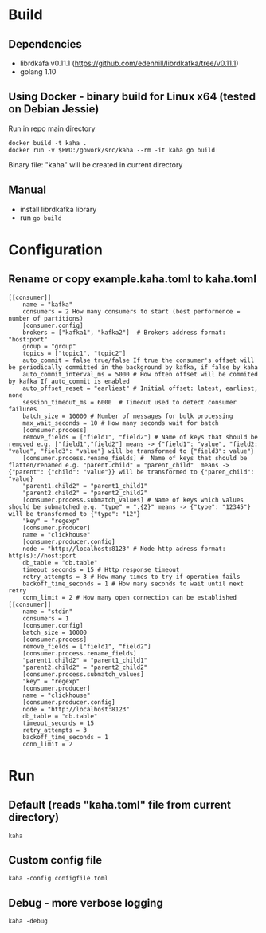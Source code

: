 # Build

## Dependencies
* librdkafa v0.11.1 (https://github.com/edenhill/librdkafka/tree/v0.11.1)
* golang 1.10

## Using Docker - binary build for Linux x64 (tested on Debian Jessie)
Run in repo main directory
```
docker build -t kaha .
docker run -v $PWD:/gowork/src/kaha --rm -it kaha go build
```
Binary file: "kaha" will be created in current directory

## Manual
* install librdkafka library
* run ```go build```

# Configuration

## Rename or copy example.kaha.toml to kaha.toml
```
[[consumer]]
    name = "kafka"
    consumers = 2 How many consumers to start (best performence = number of partitions)
    [consumer.config]
    brokers = ["kafka1", "kafka2"]  # Brokers address format: "host:port"
    group = "group"
    topics = ["topic1", "topic2"]
    auto_commit = false true/false If true the consumer's offset will be periodically committed in the background by kafka, if false by kaha
    auto_commit_interval_ms = 5000 # How often offset will be commited by kafka If auto_commit is enabled
    auto_offset_reset = "earliest" # Initial offset: latest, earliest, none
    session_timeout_ms = 6000  # Timeout used to detect consumer failures
    batch_size = 10000 # Number of messages for bulk processing
    max_wait_seconds = 10 # How many seconds wait for batch
    [consumer.process]
    remove_fields = ["field1", "field2"] # Name of keys that should be removed e.g. ["field1","field2"] means -> {"field1": "value", "field2: "value", "field3": "value"} will be transformed to {"field3": value"}
    [consumer.process.rename_fields] #  Name of keys that should be flatten/renamed e.g. "parent.child" = "parent_child"  means -> {"parent": {"child": "value"}} will be transformed to {"paren_child": "value}
    "parent1.child2" = "parent1_child1"
    "parent2.child2" = "parent2_child2"
    [consumer.process.submatch_values] # Name of keys which values should be submatched e.g. "type" = ".{2}" means -> {"type": "12345"} will be transformed to {"type": "12"}
    "key" = "regexp"
    [consumer.producer]
    name = "clickhouse"
    [consumer.producer.config]
    node = "http://localhost:8123" # Node http adress format: http(s)://host:port
    db_table = "db.table"
    timeout_seconds = 15 # Http response timeout
    retry_attempts = 3 # How many times to try if operation fails
    backoff_time_seconds = 1 # How many seconds to wait until next retry
    conn_limit = 2 # How many open connection can be established
[[consumer]]
    name = "stdin"
    consumers = 1
    [consumer.config]
    batch_size = 10000
    [consumer.process]
    remove_fields = ["field1", "field2"]
    [consumer.process.rename_fields]
    "parent1.child2" = "parent1_child1"
    "parent2.child2" = "parent2_child2"
    [consumer.process.submatch_values]
    "key" = "regexp"
    [consumer.producer]
    name = "clickhouse"
    [consumer.producer.config]
    node = "http://localhost:8123"
    db_table = "db.table"
    timeout_seconds = 15
    retry_attempts = 3
    backoff_time_seconds = 1
    conn_limit = 2
```

# Run
## Default (reads "kaha.toml" file from current directory)
```
kaha
```
## Custom config file
```
kaha -config configfile.toml
```
## Debug - more verbose logging
```
kaha -debug
```
